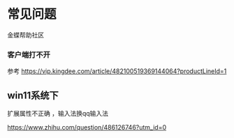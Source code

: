 # 常见问题
金蝶帮助社区

### 客户端打不开

参考 https://vip.kingdee.com/article/482100519369144064?productLineId=1

## win11系统下

扩展属性不正确 ，输入法换qq输入法

https://www.zhihu.com/question/486126746?utm_id=0